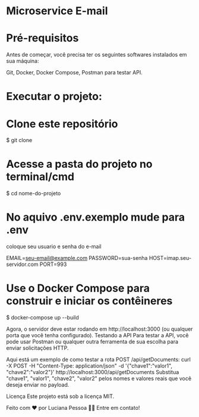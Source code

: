 # Microservice E-mail
 
# Pré-requisitos
Antes de começar, você precisa ter os seguintes softwares instalados em sua máquina:

 Git,
 Docker,
 Docker Compose,
 Postman para testar API.


# Executar o projeto:

# Clone este repositório
$ git clone <url-do-repositorio>

# Acesse a pasta do projeto no terminal/cmd
$ cd nome-do-projeto

# No aquivo .env.exemplo mude para .env 

coloque seu usuario e senha do e-mail

EMAIL=seu-email@example.com
PASSWORD=sua-senha
HOST=imap.seu-servidor.com
PORT=993


# Use o Docker Compose para construir e iniciar os contêineres
$ docker-compose up --build

Agora, o servidor deve estar rodando em http://localhost:3000 (ou qualquer porta que você tenha configurado).
Testando a API
Para testar a API, você pode usar Postman ou qualquer outra ferramenta de sua escolha para enviar solicitações HTTP.

Aqui está um exemplo de como testar a rota POST /api/getDocuments:
curl -X POST -H "Content-Type: application/json" -d '{"chave1":"valor1", "chave2":"valor2"}' http://localhost:3000/api/getDocuments
Substitua "chave1", "valor1", "chave2", "valor2" pelos nomes e valores reais que você deseja enviar no payload.

Licença
Este projeto está sob a licença MIT.

Feito com ❤️ por Luciana Pessoa 👋🏽 Entre em contato!
